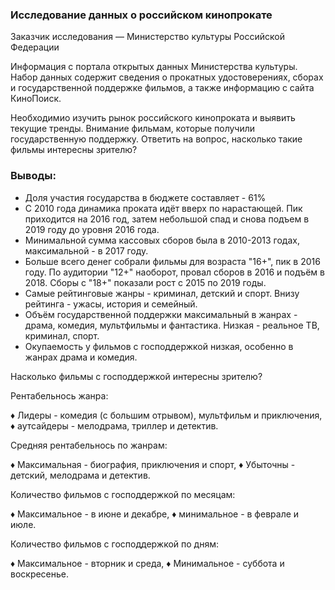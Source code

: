 ### Исследование данных о российском кинопрокате

Заказчик исследования — Министерство культуры Российской Федерации

Информация с портала открытых данных Министерства культуры. Набор данных содержит сведения о прокатных удостоверениях, сборах и государственной поддержке фильмов, а также информацию с сайта КиноПоиск.

Необходимио изучить рынок российского кинопроката и выявить текущие тренды. Внимание фильмам, которые получили государственную поддержку.
Ответить на вопрос, насколько такие фильмы интересны зрителю?

### Выводы:

- Доля участия государства в бюджете составляет - 61%
- С 2010 года динамика проката идёт вверх по нарастающей. Пик приходится на 2016 год, затем небольшой спад и снова подъем в 2019 году до уровня 2016 года.
- Минимальной сумма кассовых сборов была в 2010-2013 годах, максимальной - в 2017 году.
- Больше всего денег собрали фильмы для возраста "16+", пик в 2016 году. По аудитории "12+" наоборот, провал сборов в 2016 и подъём в 2018. Сборы с "18+" показали рост с 2015 по 2019 годы.
- Самые рейтинговые жанры - криминал, детский и спорт. Внизу рейтинга - ужасы, история и семейный.
- Объём государственной поддержки максимальный в жанрах - драма, комедия, мультфильмы и фантастика. Низкая - реальное ТВ, криминал, спорт.
- Окупаемость у фильмов с господдержкой низкая, особенно в жанрах драма и комедия.

Насколько фильмы с господдержкой интересны зрителю?

Рентабельнось жанра:

♦ Лидеры - комедия (с большим отрывом), мультфильм и приключения,
♦ аутсайдеры - мелодрама, триллер и детектив.

Средняя рентабельнось по жанрам:

♦ Максимальная - биография, приключения и спорт,
♦ Убыточны - детский, мелодрама и детектив.

Количество фильмов с господдержкой по месяцам:

♦ Максимальное - в июне и декабре,
♦ минимальное - в феврале и июле.

Количество фильмов с господдержкой по дням:

♦ Максимальное - вторник и среда,
♦ Минимальное - суббота и воскресенье.
